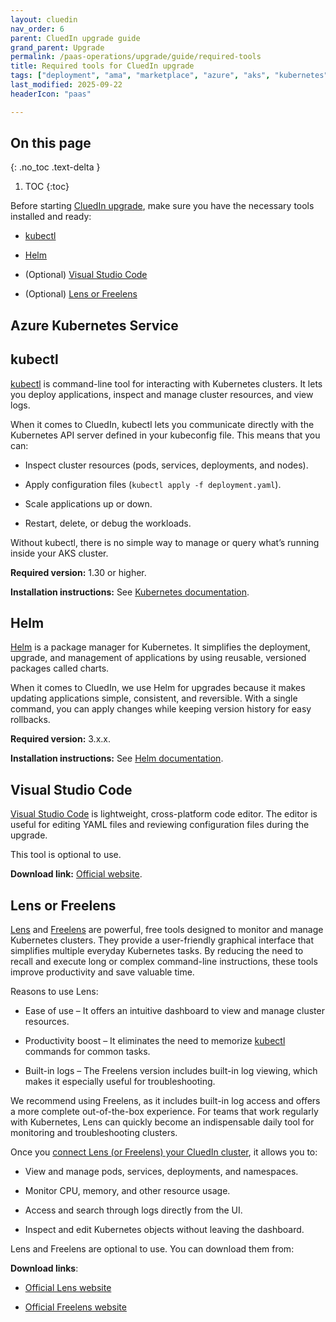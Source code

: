 ```yaml
---
layout: cluedin
nav_order: 6
parent: CluedIn upgrade guide
grand_parent: Upgrade
permalink: /paas-operations/upgrade/guide/required-tools
title: Required tools for CluedIn upgrade
tags: ["deployment", "ama", "marketplace", "azure", "aks", "kubernetes", "upgrade"]
last_modified: 2025-09-22
headerIcon: "paas"

---
```

## On this page
{: .no_toc .text-delta }
1. TOC
{:toc}

Before starting [CluedIn upgrade](/paas-operations/upgrade/guide), make sure you have the necessary tools installed and ready:

- [kubectl](#kubectl)

- [Helm](#helm)

- (Optional) [Visual Studio Code](#visual-studio-code)

- (Optional) [Lens or Freelens](#lens-or-freelens)

## Azure Kubernetes Service

## kubectl

[kubectl](https://kubernetes.io/docs/reference/kubectl/) is command-line tool for interacting with Kubernetes clusters. It lets you deploy applications, inspect and manage cluster resources, and view logs.

When it comes to CluedIn, kubectl lets you communicate directly with the Kubernetes API server defined in your kubeconfig file. This means that you can: 

  - Inspect cluster resources (pods, services, deployments, and nodes). 

  - Apply configuration files (`kubectl apply -f deployment.yaml`). 

  - Scale applications up or down. 

  - Restart, delete, or debug the workloads. 

Without kubectl, there is no simple way to manage or query what’s running inside your AKS cluster.

**Required version:** 1.30 or higher.

**Installation instructions:** See [Kubernetes documentation](https://kubernetes.io/docs/tasks/tools/#kubectl).

## Helm

[Helm](https://helm.sh/docs/) is a package manager for Kubernetes. It simplifies the deployment, upgrade, and management of applications by using reusable, versioned packages called charts.

When it comes to CluedIn, we use Helm for upgrades because it makes updating applications simple, consistent, and reversible. With a single command, you can apply changes while keeping version history for easy rollbacks.

**Required version:** 3.x.x.

**Installation instructions:** See [Helm documentation](https://helm.sh/docs/intro/install/).

## Visual Studio Code

[Visual Studio Code](https://code.visualstudio.com/) is lightweight, cross-platform code editor. The editor is useful for editing YAML files and reviewing configuration files during the upgrade.

This tool is optional to use.

**Download link:** [Official website](https://code.visualstudio.com/Download).

## Lens or Freelens

[Lens](https://k8slens.dev/) and [Freelens](https://freelensapp.github.io/) are powerful, free tools designed to monitor and manage Kubernetes clusters. They provide a user-friendly graphical interface that simplifies multiple everyday Kubernetes tasks. By reducing the need to recall and execute long or complex command-line instructions, these tools improve productivity and save valuable time. 

Reasons to use Lens:

  - Ease of use – It offers an intuitive dashboard to view and manage cluster resources.

  - Productivity boost – It eliminates the need to memorize [kubectl](#kubectl) commands for common tasks. 

  - Built-in logs – The Freelens version includes built-in log viewing, which makes it especially useful for troubleshooting.

We recommend using Freelens, as it includes built-in log access and offers a more complete out-of-the-box experience. For teams that work regularly with Kubernetes, Lens can quickly become an indispensable daily tool for monitoring and troubleshooting clusters.

Once you [connect Lens (or Freelens) your CluedIn cluster](/paas-operations/upgrade/guide/prepare-for-the-upgrade#connect-lens-or-freelens-to-your-cluedin-cluster), it allows you to:
 
  - View and manage pods, services, deployments, and namespaces.
 
  - Monitor CPU, memory, and other resource usage. 

  - Access and search through logs directly from the UI. 

  - Inspect and edit Kubernetes objects without leaving the dashboard. 

Lens and Freelens are optional to use. You can download them from:

**Download links**:

- [Official Lens website](https://k8slens.dev/download)

- [Official Freelens website](https://freelensapp.github.io/) 

